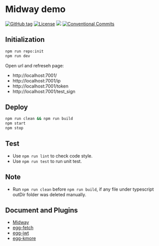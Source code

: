 # Midway demo


[![GitHub tag](https://img.shields.io/github/tag/waitingsong/midway-base.svg)]()
[![License](https://img.shields.io/badge/license-MIT-blue.svg)](https://opensource.org/licenses/MIT)
![](https://img.shields.io/badge/lang-TypeScript-blue.svg)
[![Conventional Commits](https://img.shields.io/badge/Conventional%20Commits-1.0.0-yellow.svg)](https://conventionalcommits.org)


## Initialization

```sh
npm run repo:init
npm run dev
```

Open url and refreseh page:
- http://localhost:7001/
- http://localhost:7001/ip
- http://localhost:7001/token
- http://localhost:7001/test_sign


## Deploy

```bash
npm run clean && npm run build
npm start
npm stop
```


## Test

- Use `npm run lint` to check code style.
- Use `npm run test` to run unit test.


## Note

- Run `npm run clean` before `npm run build`, if any file under typescript outDir folder was deleted manually.


## Document and Plugins

- [Midway]
- [egg-fetch]
- [egg-jwt]
- [egg-kmore]


[Midway]: https://midwayjs.org/midway
[egg-fetch]: https://github.com/waitingsong/egg-fetch
[egg-jwt]: https://github.com/waitingsong/egg-jwt
[egg-kmore]: https://github.com/waitingsong/egg-kmore
